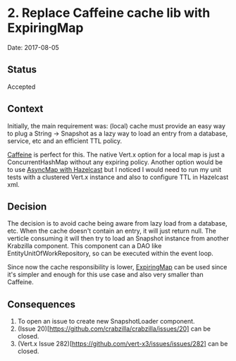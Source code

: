 # 2. Replace Caffeine cache lib with ExpiringMap

Date: 2017-08-05

## Status

Accepted

## Context

Initially, the main requirement was: (local) cache must provide an easy way to plug a String -> Snapshot<E> as a lazy
way to load an entry from a database, service, etc and an efficient TTL policy.

[Caffeine](https://github.com/ben-manes/caffeine) is perfect for this. The native Vert.x option for a local map is just
a ConcurrentHashMap without any expiring policy. Another option would be to use
[AsyncMap with Hazelcast](http://vertx.io/docs/vertx-hazelcast/java/#_using_hazelcast_async_methods) but I noticed I
would need to run my unit tests with a clustered Vert.x instance and also to configure TTL in Hazelcast xml.

## Decision

The decision is to avoid cache being aware from lazy load from a database, etc. When the cache doesn't contain an entry,
it will just return null. The verticle consuming it will then try to load an Snapshot instance from another Krabzilla
component. This component can a DAO like EntityUnitOfWorkRepository, so can be executed within the event loop.

Since now the cache responsibility is lower, [ExpiringMap](https://github.com/jhalterman/expiringmap) can be used since
it's simpler and enough for this use case and also very smaller than Caffeine.

## Consequences

1) To open an issue to create new SnapshotLoader component.
2) (Issue 20)[https://github.com/crabzilla/crabzilla/issues/20] can be closed.
3) (Vert.x Issue 282)[https://github.com/vert-x3/issues/issues/282] can be closed.



